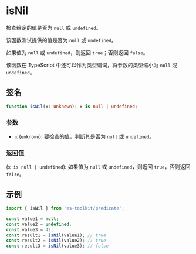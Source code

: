 # isNil

检查给定的值是否为 `null` 或 `undefined`。

该函数测试提供的值是否为 `null` 或 `undefined`。

如果值为 `null` 或 `undefined`，则返回 `true`；否则返回 `false`。

该函数在 TypeScript 中还可以作为类型谓词，将参数的类型缩小为 `null` 或 `undefined`。

## 签名

```typescript
function isNil(x: unknown): x is null | undefined;
```

### 参数

- `x` (`unknown`): 要检查的值，判断其是否为 `null` 或 `undefined`。

### 返回值

(`x is null | undefined`): 如果值为 `null` 或 `undefined`，则返回 `true`，否则返回 `false`。

## 示例

```typescript
import { isNil } from 'es-toolkit/predicate';

const value1 = null;
const value2 = undefined;
const value3 = 42;
const result1 = isNil(value1); // true
const result2 = isNil(value2); // true
const result3 = isNil(value3); // false
```
